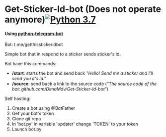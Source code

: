 # Get-Sticker-Id-bot (Does not operate anymore)[![Python 3.7](https://img.shields.io/badge/Python-3.5+-blue.svg)](http://www.python.org/download/)
<h4>Using <a href=https://github.com/python-telegram-bot/python-telegram-bot>python-telegram-bot</a></h4>

Bot: t.me/getthisstickeridbot

Simple bot that in respond to a sticker sends sticker's id.

Bot have this commands:
  <ul>
  <li><b>/start</b>: starts the bot and send back <i>"Hello! Send me a sticker and I'll send you it's id."</i></li>
  <li><b>/source</b>: send back a link to the source code (<i>"The source code of the bot: github.com/DimaMdv/Get-Sticker-Id-bot"</i>)</li>
  </ul>

Self hosting:
  1. Create a bot using @BotFather
  2. Get your bot's token
  3. Clone git repo
  4. In 'bot.py' in variable 'updater' change 'TOKEN' to your token
  5. Launch bot.py
